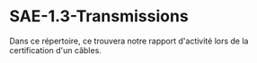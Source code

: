 # SAE-1.3-Transmissions
Dans ce répertoire, ce trouvera notre rapport d'activité lors de la certification d'un câbles.
